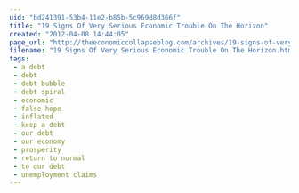 ```yaml
---
uid: "bd241391-53b4-11e2-b85b-5c969d8d366f"
title: "19 Signs Of Very Serious Economic Trouble On The Horizon"
created: "2012-04-08 14:44:05"
page_url: "http://theeconomiccollapseblog.com/archives/19-signs-of-very-serious-economic-trouble-on-the-horizon"
filename: "19 Signs Of Very Serious Economic Trouble On The Horizon.html"
tags: 
 - a debt
 - debt
 - debt bubble
 - debt spiral
 - economic
 - false hope
 - inflated
 - keep a debt
 - our debt
 - our economy
 - prosperity
 - return to normal
 - to our debt
 - unemployment claims
---
```

